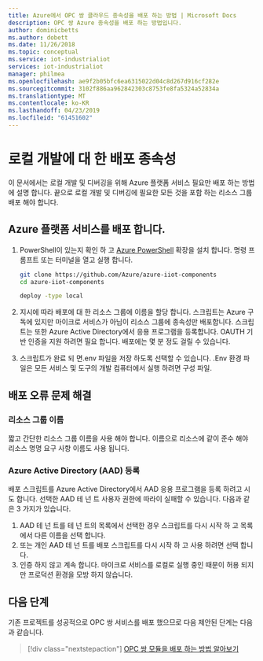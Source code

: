 ```yaml
---
title: Azure에서 OPC 쌍 클라우드 종속성을 배포 하는 방법 | Microsoft Docs
description: OPC 쌍 Azure 종속성을 배포 하는 방법입니다.
author: dominicbetts
ms.author: dobett
ms.date: 11/26/2018
ms.topic: conceptual
ms.service: iot-industrialiot
services: iot-industrialiot
manager: philmea
ms.openlocfilehash: ae9f2b05bfc6ea6315022d04c8d267d916cf282e
ms.sourcegitcommit: 3102f886aa962842303c8753fe8fa5324a52834a
ms.translationtype: MT
ms.contentlocale: ko-KR
ms.lasthandoff: 04/23/2019
ms.locfileid: "61451602"
---
```

# <a name="deploying-dependencies-for-local-development"></a>로컬 개발에 대 한 배포 종속성

이 문서에서는 로컬 개발 및 디버깅을 위해 Azure 플랫폼 서비스 필요만 배포 하는 방법에 설명 합니다.   끝으로 로컬 개발 및 디버깅에 필요한 모든 것을 포함 하는 리소스 그룹 배포 해야 합니다.

## <a name="deploy-azure-platform-services"></a>Azure 플랫폼 서비스를 배포 합니다.

1. PowerShell이 있는지 확인 하 고 [Azure PowerShell](https://docs.microsoft.com/powershell/azure/install-az-ps?view=azps-1.1.0) 확장을 설치 합니다.  명령 프롬프트 또는 터미널을 열고 실행 합니다.

   ```bash
   git clone https://github.com/Azure/azure-iiot-components
   cd azure-iiot-components
   ```

   ```bash
   deploy -type local
   ```

2. 지시에 따라 배포에 대 한 리소스 그룹에 이름을 할당 합니다.  스크립트는 Azure 구독에 있지만 마이크로 서비스가 아님이 리소스 그룹에 종속성만 배포합니다.  스크립트는 또한 Azure Active Directory에서 응용 프로그램을 등록합니다.  OAUTH 기반 인증을 지원 하려면 필요 합니다.  배포에는 몇 분 정도 걸릴 수 있습니다.

3. 스크립트가 완료 되 면.env 파일을 저장 하도록 선택할 수 있습니다.  .Env 환경 파일은 모든 서비스 및 도구의 개발 컴퓨터에서 실행 하려면 구성 파일.  

## <a name="troubleshooting-deployment-failures"></a>배포 오류 문제 해결

### <a name="resource-group-name"></a>리소스 그룹 이름

짧고 간단한 리소스 그룹 이름을 사용 해야 합니다.  이름으로 리소스에 같이 준수 해야 리소스 명명 요구 사항 이름도 사용 됩니다.  

### <a name="azure-active-directory-aad-registration"></a>Azure Active Directory (AAD) 등록

배포 스크립트를 Azure Active Directory에서 AAD 응용 프로그램을 등록 하려고 시도 합니다.  선택한 AAD 테 넌 트 사용자 권한에 따라이 실패할 수 있습니다.   다음과 같은 3 가지가 있습니다.

1. AAD 테 넌 트를 테 넌 트의 목록에서 선택한 경우 스크립트를 다시 시작 하 고 목록에서 다른 이름을 선택 합니다.
2. 또는 개인 AAD 테 넌 트를 배포 스크립트를 다시 시작 하 고 사용 하려면 선택 합니다.
3. 인증 하지 않고 계속 합니다.  마이크로 서비스를 로컬로 실행 중인 때문이 허용 되지만 프로덕션 환경을 모방 하지 않습니다.  

## <a name="next-steps"></a>다음 단계

기존 프로젝트를 성공적으로 OPC 쌍 서비스를 배포 했으므로 다음 제안된 단계는 다음과 같습니다.

> [!div class="nextstepaction"]
> [OPC 쌍 모듈을 배포 하는 방법 알아보기](howto-opc-twin-deploy-modules.md)
